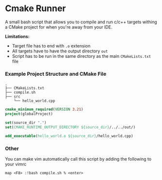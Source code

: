 # Cmake Runner
A small bash script that allows you to compile and run c/c++ targets withing a CMake project for when you're away from your IDE.

**Limitations:**
* Target file has to end with `.o` extension
* All targets have to have the output directory `out`
* Script has to be run in the same directory as the main `CMakeLists.txt` file

### Example Project Structure and CMake File
``` 
.
├── CMakeLists.txt
├── compile.sh
├── src
    └── hello_world.cpp
```
``` cmake
cmake_minimum_required(VERSION 3.21)
project(globalProject)

set(source_dir ".")
set(CMAKE_RUNTIME_OUTPUT_DIRECTORY ${source_dir}/../../out/)

add_executable(hello_world.o ${source_dir}/hello_world.cpp)

```

### Other
You can make vim automatically call this script by adding the following to your vimrc 
``` vim
map <F8> :!bash compile.sh % <enter>
```

